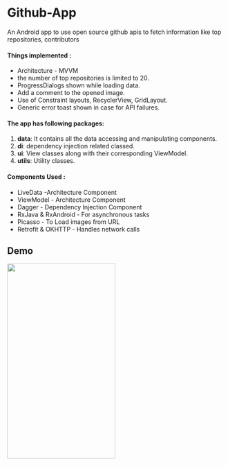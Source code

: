 # Github-App

An Android app to use open source github apis to fetch information like top repositories,
contributors


#### Things implemented :
* Architecture - MVVM
* the number of top repositories is limited to 20.
* ProgressDialogs shown while loading data.
* Add a comment to the opened image.
* Use of Constraint layouts, RecyclerView, GridLayout.
* Generic error toast shown in case for API failures.



#### The app has following packages:
1. **data**: It contains all the data accessing and manipulating components.
2. **di**: dependency injection related classed.
3. **ui**: View classes along with their corresponding ViewModel.
4. **utils**: Utility classes.



#### Components Used :
* LiveData -Architecture Component
* ViewModel - Architecture Component
* Dagger - Dependency Injection Component
* RxJava & RxAndroid - For asynchronous tasks
* Picasso - To Load images from URL
* Retrofit & OKHTTP - Handles network calls

## Demo

<img src="/art/app_flow.gif" width="250" height="450"/>
